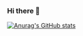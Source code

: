 ### Hi there 👋

[![Anurag's GitHub stats](https://github-readme-stats.vercel.app/api?username=santiagoMoreno73)](https://github.com/santiagoMoreno73/github-readme-stats)
